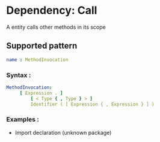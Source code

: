 # Dependency: Call
A entity calls other methods in its scope   
## Supported pattern
```yaml
name : MethodInvocation
```
### Syntax : 
```yaml
MethodInvocation:
     [ Expression . ]
         [ < Type { , Type } > ]
         Identifier ( [ Expression { , Expression } ] )
```
### Examples : 
- Import declaration (unknown package)